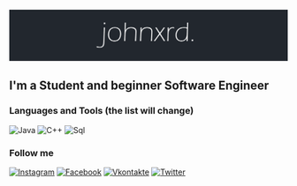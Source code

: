 [![Header](https://github.com/johnxrd/johnxrd/blob/main/assets/banner.png)](https://github.com/johnxrd)

## I'm a Student and beginner Software Engineer

### Languages and Tools (the list will change)
![Java](https://img.shields.io/badge/-Java-22272e?style=for-the-badge&logo=java&logoColor=EC6B09)
![C++](https://img.shields.io/badge/-C++-22272e?style=for-the-badge&logo=c%2b%2b&logoColor=214ece)
![Sql](https://img.shields.io/badge/-Sql-22272e?style=for-the-badge&logo=mysql&logoColor=00608a)

### Follow me
[![Instagram](https://img.shields.io/badge/-instagram-22272e?style=for-the-badge&logo=instagram&logoColor=c81f5b)](https://www.instagram.com/ionu.cb/)
[![Facebook](https://img.shields.io/badge/-facebook-22272e?style=for-the-badge&logo=facebook&logoColor=1773ea)](https://www.facebook.com/ion.ceb0tari)
[![Vkontakte](https://img.shields.io/badge/-Vkontakte-22272e?style=for-the-badge&logo=vk&logoColor=0173f7)](https://vk.com/welyns)
[![Twitter](https://img.shields.io/badge/-twitter-22272e?style=for-the-badge&logo=twitter&logoColor=3eb5ec)](https://twitter.com/j0hnxrd)
